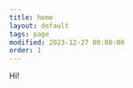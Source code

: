 ```yaml
---
title: home
layout: default
tags: page
modified: 2023-12-27 00:00:00
order: 1
---
```


<div class="container max-w-lg mx-auto text-xl">
	Hi!
</div>